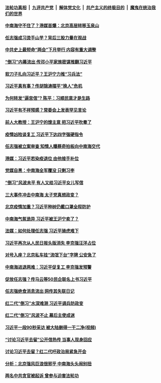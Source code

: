 

####  [法轮功真相](../../../../basic/blob/master/README.md?t=04190101) &nbsp;|&nbsp; [九评共产党](../../../../9ping.md/blob/master/README.md?t=04190101) &nbsp;|&nbsp; [解体党文化](../../../../jtdwh.md/blob/master/README.md?t=04190101)  &nbsp;|&nbsp; [共产主义的终极目的](../../../../gczydzjmd.md/blob/master/README.md?t=04190101) &nbsp;|&nbsp; [魔鬼在统治我们的世界](../../../../mgztzwmdsj.md/blob/master/README.md?t=04190101) 

#### [中南海守不住了？港媒首爆：北京高层转移玉泉山](../pages/prog1138/a102825887.md?t=04190101) 

#### [任志强成习烫手山芋？背后三股力量在观战](../pages/prog1138/a102825255.md?t=04190101) 

#### [中共史上最短命“两会”下月举行 内容有重大调整](../pages/prog1138/a102825045.md?t=04190101) 

#### [“倒习”内幕流出 传邓小平家族密谋推翻习近平](../pages/prog1138/a102822757.md?t=04190101) 

#### [软刀子扎向习近平？王沪宁力推“习兵法”](../pages/prog1138/a102822085.md?t=04190101) 

#### [习近平真有事？传胡锦涛摆平“换人”危机](../pages/prog1138/a102822027.md?t=04190101) 

#### [为何转发“逼宫信”? 陈平：习顺民意才是生路](../pages/prog1138/a102820695.md?t=04190101) 

#### [习近平有不祥预感？常委会上发表罕见言论](../pages/prog1138/a102820004.md?t=04190101) 

#### [前人大教授：王沪宁的馊主意 把习近平吹晕了](../pages/prog1138/a102820082.md?t=04190101) 

#### [疫情凶险谈复工 习近平下达四字强硬指令](../pages/prog1138/a102819167.md?t=04190101) 

#### [任志强被立案审查 知情人曝蔡奇拍板向中南海交代](../pages/prog1138/a102818252.md?t=04190101) 

#### [港媒：习近平若染疫退位 由他接手补位](../pages/prog1138/a102817660.md?t=04190101) 

#### [党媒自黑：中南海全军覆没 只剩习李](../pages/prog1138/a102816891.md?t=04190101) 

#### [“倒习”风波未平 有人又给习近平女儿写信](../pages/prog1138/a102816223.md?t=04190101) 

#### [三大事件冲击中南海 太子党真想政变？](../pages/prog1138/a102816175.md?t=04190101) 

#### [北京疫情加重？习近平种树仍戴口罩全程防护](../pages/prog1138/a102815546.md?t=04190101) 

#### [中南海气氛诡异 习近平被王沪宁卖了？](../pages/prog1138/a102813991.md?t=04190101) 

#### [法媒：如何处理任志强 习近平骑虎难下](../pages/prog1138/a102813297.md?t=04190101) 

#### [习近平再次从人民日报头版消失 李克强汪洋占位](../pages/prog1138/a102813010.md?t=04190101) 

#### [对号入座？北京私车挂“流氓下台”字牌 公安急了](../pages/prog1138/a102812554.md?t=04190101) 

#### [中南海进退两难：习近平促复工 李克强发预警](../pages/prog1138/a102812306.md?t=04190101) 

#### [促放任志强？传马云等50民企联名上书习近平](../pages/prog1138/a102809652.md?t=04190101) 

#### [任志强绝食消息流出 网传其失联日记](../pages/prog1138/a102809467.md?t=04190101) 

#### [红二代“倒习”水深难测 习近平调兵防政变](../pages/prog1138/a102807907.md?t=04190101) 

#### [红二代“倒习”风波不止 幕后主使成迷](../pages/prog1138/a102806878.md?t=04190101) 

#### [习近平一段90秒采访 被大陆删得一干二净(视频)](../pages/prog1138/a102806160.md?t=04190101) 

#### [“讨论习近平去留”公开信热传 当事人现身回应](../pages/prog1138/a102806065.md?t=04190101) 

#### [讨论习近平去留？红二代吁政治局紧急开会](../pages/prog1138/a102805636.md?t=04190101) 

#### [分析：北京强风巨浪很邪乎 中南海头头闹别扭](../pages/prog1138/a102805501.md?t=04190101) 

#### [两名中共贪官被起诉 曾参与迫害法轮功](../pages/prog1138/a102803675.md?t=04190101) 

